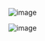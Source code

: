 ![image](https://github.com/A-Wahab-Aamir/JOKE_API/assets/83786802/03b5f0fe-451e-45c1-9fee-bbbc0bdac1d2)

![image](https://github.com/A-Wahab-Aamir/JOKE_API/assets/83786802/487fa757-7af2-4186-871f-1e3c884bd07b)

